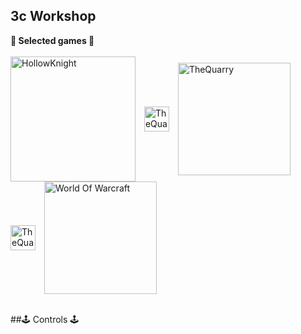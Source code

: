 ## 3c Workshop

**👾 Selected games 👾**
<br/>
<br/>
<img align="center" alt="HollowKnight" width="200px" style="padding-right:10px;" src="https://static.wikia.nocookie.net/versus-compendium/images/8/88/Hollow_Knight_Logo.png/revision/latest?cb=20190222170212"> 
<img align="center" alt="TheQuarry" width="40px" style="padding-right:10px;" src="https://upload.wikimedia.org/wikipedia/commons/1/1f/Blank_square.svg">
<img align="center" alt="TheQuarry" width="180px" style="padding-right:10px;" src="https://cdn.prgloo.com/media/ae9738f2746047cb828c8f644bdc3587.png?width=1200&height=1800">
<img align="center" alt="TheQuarry" width="40px" style="padding-right:10px;" src="https://upload.wikimedia.org/wikipedia/commons/1/1f/Blank_square.svg">
<img align="center" alt="World Of Warcraft" width="180px" style="padding-right:10px;" src="https://logo-marque.com/wp-content/uploads/2021/02/World-of-Warcraft-Logo-2004-present.png">
<br/>
<br/>

##🕹️ Controls 🕹️
<br/>
<br/>

